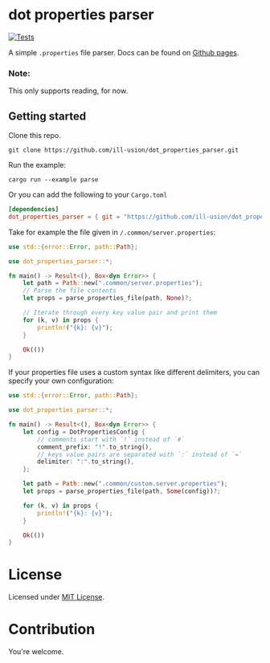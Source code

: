 # dot properties parser

[![Tests](https://github.com/ill-usion/dot_properties_parser/actions/workflows/tests.yml/badge.svg)](https://github.com/ill-usion/dot_properties_parser/actions/workflows/tests.yml)

A simple `.properties` file parser. Docs can be found on [Github pages](https://ill-usion.github.io/dot_properties_parser).
### Note:
This only supports reading, for now.

## Getting started
Clone this repo.
```
git clone https://github.com/ill-usion/dot_properties_parser.git
```

Run the example:
```
cargo run --example parse
```


Or you can add the following to your `Cargo.toml`
```toml
[dependencies]
dot_properties_parser = { git = "https://github.com/ill-usion/dot_properties_parser.git" }
```


Take for example the file given in `/.common/server.properties`:
```rust
use std::{error::Error, path::Path};

use dot_properties_parser::*;

fn main() -> Result<(), Box<dyn Error>> {
    let path = Path::new(".common/server.properties");
    // Parse the file contents
    let props = parse_properties_file(path, None)?;

    // Iterate through every key value pair and print them
    for (k, v) in props {
        println!("{k}: {v}");
    }

    Ok(())
}
```

If your properties file uses a custom syntax like different delimiters, you can specify your own configuration:
```rust
use std::{error::Error, path::Path};

use dot_properties_parser::*;

fn main() -> Result<(), Box<dyn Error>> {
    let config = DotPropertiesConfig {
        // comments start with `!` instead of `#`
        comment_prefix: "!".to_string(),
        // keys value pairs are separated with `:` instead of `=`
        delimiter: ":".to_string(),
    };

    let path = Path::new(".common/custom.server.properties");
    let props = parse_properties_file(path, Some(config))?;

    for (k, v) in props {
        println!("{k}: {v}");
    }

    Ok(())
}

```

# License
Licensed under [MIT License](https://opensource.org/license/mit/).

# Contribution
You're welcome.